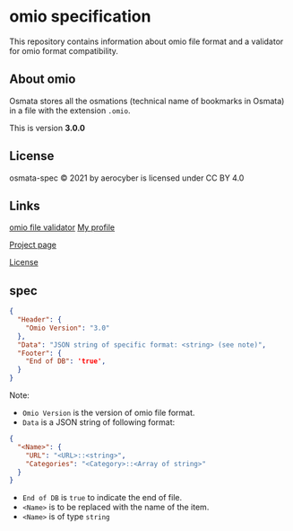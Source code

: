# omio specification

This repository contains information about omio file format and a validator for omio format compatibility.

## About omio

Osmata stores all the osmations (technical name of bookmarks in Osmata) in a file with the extension `.omio`.

This is version **3.0.0**

## License

osmata-spec
© 2021 by aerocyber is licensed under CC BY 4.0

## Links

[omio file validator](https://aerocyber.github.io/osmata-spec/tester)
[My profile](https://github.com/aerocyber)

[Project page](https://aerocyber.github.io/osmata-spec)

[License](http://creativecommons.org/licenses/by/4.0/)

## spec

```json
{
  "Header": {
    "Omio Version": "3.0"
  },
  "Data": "JSON string of specific format: <string> (see note)",
  "Footer": {
    "End of DB": 'true',
  }
}
```

Note:

- `Omio Version` is the version of omio file format.
- `Data` is a JSON string of following format:

```json
{
  "<Name>": {
    "URL": "<URL>::<string>",
    "Categories": "<Category>::<Array of string>"
  }
}
```

- `End of DB` is `true` to indicate the end of file.
- `<Name>` is to be replaced with the name of the item.
- `<Name>` is of type `string`
